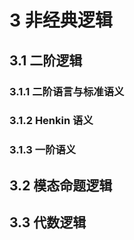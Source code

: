 # 3 非经典逻辑

## 3.1 二阶逻辑
### 3.1.1 二阶语言与标准语义

### 3.1.2 Henkin 语义

### 3.1.3 一阶语义

## 3.2 模态命题逻辑

## 3.3 代数逻辑
